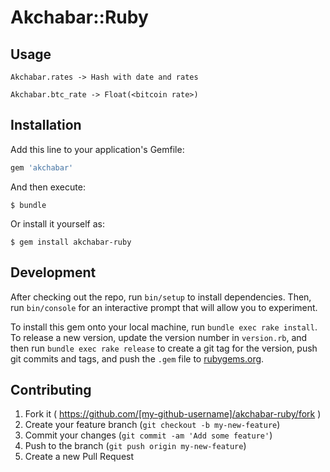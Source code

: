 # Akchabar::Ruby

## Usage

```
Akchabar.rates -> Hash with date and rates

Akchabar.btc_rate -> Float(<bitcoin rate>)
```
## Installation

Add this line to your application's Gemfile:

```ruby
gem 'akchabar'
```

And then execute:

    $ bundle

Or install it yourself as:

    $ gem install akchabar-ruby


## Development

After checking out the repo, run `bin/setup` to install dependencies. Then, run `bin/console` for an interactive prompt that will allow you to experiment.

To install this gem onto your local machine, run `bundle exec rake install`. To release a new version, update the version number in `version.rb`, and then run `bundle exec rake release` to create a git tag for the version, push git commits and tags, and push the `.gem` file to [rubygems.org](https://rubygems.org).

## Contributing

1. Fork it ( https://github.com/[my-github-username]/akchabar-ruby/fork )
2. Create your feature branch (`git checkout -b my-new-feature`)
3. Commit your changes (`git commit -am 'Add some feature'`)
4. Push to the branch (`git push origin my-new-feature`)
5. Create a new Pull Request
